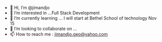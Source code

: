 - 👋 Hi, I’m @jimandjo
- 👀 I’m interested in ...Full Stack Development
- 🌱 I’m currently learning ... I will start at Bethel School of technology Nov 15
- 💞️ I’m looking to collaborate on ...
- 📫 How to reach me : jimandjo.geo@yahoo.com


<!---
jimandjo/jimandjo is a ✨ special ✨ repository because its `README.md` (this file) appears on your GitHub profile.
You can click the Preview link to take a look at your changes.
--->
